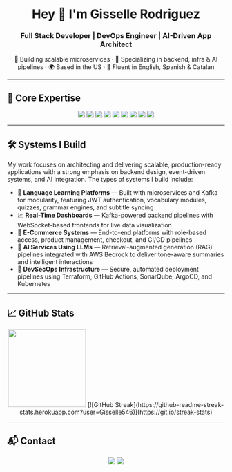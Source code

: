 <h1 align="center">Hey 👋 I'm Gisselle Rodriguez</h1>
<h3 align="center">Full Stack Developer | DevOps Engineer | AI-Driven App Architect</h3>

<p align="center">
  🚀 Building scalable microservices · 🎯 Specializing in backend, infra & AI pipelines · 🌍 Based in the US · 💬 Fluent in English, Spanish & Catalan
</p>

---

## 🧩 Core Expertise

<p align="center">
  <img src="https://img.shields.io/badge/Backend-NestJS-informational?style=flat&logo=nestjs&logoColor=white" />
  <img src="https://img.shields.io/badge/Frontend-React-informational?style=flat&logo=react&logoColor=white" />
  <img src="https://img.shields.io/badge/Styling-TailwindCSS-informational?style=flat&logo=tailwindcss&logoColor=white" />
  <img src="https://img.shields.io/badge/Databases-PostgreSQL-informational?style=flat&logo=postgresql&logoColor=white" />
  <img src="https://img.shields.io/badge/Infrastructure-Terraform-informational?style=flat&logo=terraform&logoColor=white" />
  <img src="https://img.shields.io/badge/CI/CD-GitHub_Actions-informational?style=flat&logo=githubactions&logoColor=white" />
  <img src="https://img.shields.io/badge/Messaging-Kafka-informational?style=flat&logo=apachekafka&logoColor=white" />
  <img src="https://img.shields.io/badge/Cloud-AWS-informational?style=flat&logo=amazonaws&logoColor=white" />
  <img src="https://img.shields.io/badge/AI-LLMs-Bedrock-informational?style=flat&logo=amazon&logoColor=white" />
</p>

---


## 🛠️ Systems I Build

My work focuses on architecting and delivering scalable, production-ready applications with a strong emphasis on backend design, event-driven systems, and AI integration. The types of systems I build include:

- 🧠 **Language Learning Platforms** — Built with microservices and Kafka for modularity, featuring JWT authentication, vocabulary modules, quizzes, grammar engines, and subtitle syncing
- 📈 **Real-Time Dashboards** — Kafka-powered backend pipelines with WebSocket-based frontends for live data visualization
- 🛒 **E-Commerce Systems** — End-to-end platforms with role-based access, product management, checkout, and CI/CD pipelines
- 🤖 **AI Services Using LLMs** — Retrieval-augmented generation (RAG) pipelines integrated with AWS Bedrock to deliver tone-aware summaries and intelligent interactions
- 🔐 **DevSecOps Infrastructure** — Secure, automated deployment pipelines using Terraform, GitHub Actions, SonarQube, ArgoCD, and Kubernetes


---

## 📈 GitHub Stats

<p align="center">
  <img src="https://github-readme-stats.vercel.app/api?username=Gisselle546&show_icons=true&theme=github_dark" height="180px" />
  [![GitHub Streak](https://github-readme-streak-stats.herokuapp.com?user=Gisselle546)](https://git.io/streak-stats)
</p>

---

## 📬 Contact

<p align="center">
  <a href="mailto:gissellerodriguez431@gmail.com"><img src="https://img.shields.io/badge/Email-DM_Me-0078D4?style=for-the-badge&logo=gmail&logoColor=white" /></a>
  <a href="https://www.linkedin.com/in/grodr431"><img src="https://img.shields.io/badge/LinkedIn-Connect-blue?style=for-the-badge&logo=linkedin&logoColor=white" /></a>
</p>
